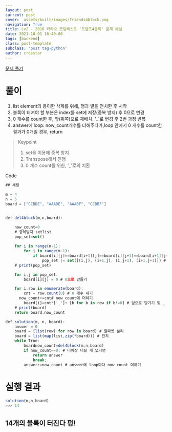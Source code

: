 ```yaml
---
layout: post
current: post
cover:  assets/built/images/friends4block.png
navigation: True
title: Lv2 - 2018 카카오 코딩테스트 '프렌즈4블록' 문제 해설
date: 2021-10-01 16:40:00
tags: [backend]
class: post-template
subclass: 'post tag-python'
author: crosstar
---
```





[문제 풀기](https://programmers.co.kr/learn/courses/30/lessons/17679)


# 풀이
1. list element의 용이한 삭제를 위해, 행과 열을 전치한 후 시작
2. 블록이 터져야 할 부분은 index를 set에 저장(중복 방지) 후 0으로 변경
3. 0 개수를 count한 후, 앞(위쪽)으로 재배치. '_'로 변경 후 2번 과정 반복
4. answer에 loop: now_count개수를 더해주다가,loop 안에서 0 개수를 count한 결과가 0개일 경우, return




> Keypoint
> 1. set을 이용해 중복 방지
> 2. Transpose해서 진행
> 3. 0 개수 count를 위한, '_'로의 치환


Code
~~~javascript
## 세팅

m = 4
n = 5
board = ["CCBDE", "AAADE", "AAABF", "CCBBF"]


def del4block(m,n,board):

    now_count=0
    # 중복방지 setlist
    pop_set=set()
  
    for i in range(n-1):
        for j in range(m-1):
            if board[i][j]==board[i+1][j]==board[i][j+1]==board[i+1][j+1] and board[i][j]!='_':
                pop_set |= set([(i,j), (i+1,j), (i,j+1), (i+1,j+1)]) # 터질 부분 indexing 
    # print(pop_set)  

    for i,j in pop_set:
        board[i][j] = 0 # 0으로 만들기

    for i,row in enumerate(board):
        cnt = row.count(0) # 0 개수 세기
      now_count+=cnt# now_count에 더하기
        board[i]=cnt*['_']+ [b for b in row if b!=0] # 앞으로 당기기 및 _ 로 치환하기(개수세기 위함)
    # print(board)
    return board,now_count

def solution(m, n, board):
    answer = 0
    board = [list(row) for row in board] # 알파벳 분리
    board = list(map(list,zip(*board))) # 전치
    while True:
        boardnow_count=del4block(m,n,board)
        if now_count==0: # 더이상 터질 게 없다면
            return answer 
            break;
        answer+=now_count # answer에 loop마다 now_count 더하기
~~~

# 실행 결과
~~~javascript
solution(m,n,board)
>>> 14
~~~
## 14개의 블록이 터진다 펑!
